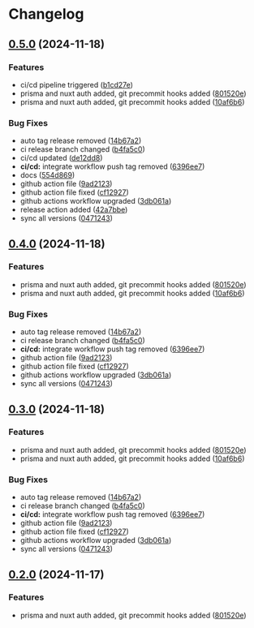 # Changelog

## [0.5.0](https://github.com/shba007/nuxtemplate/compare/v0.4.0...v0.5.0) (2024-11-18)


### Features

* ci/cd pipeline triggered ([b1cd27e](https://github.com/shba007/nuxtemplate/commit/b1cd27e4c5b2fb4eddf7cfe93787be98392a3492))
* prisma and nuxt auth added, git precommit hooks added ([801520e](https://github.com/shba007/nuxtemplate/commit/801520e227850b2678ac056a67046ded61ca640f))
* prisma and nuxt auth added, git precommit hooks added ([10af6b6](https://github.com/shba007/nuxtemplate/commit/10af6b6eec21ea1b157b4439fa777a44223e9ea8))


### Bug Fixes

* auto tag release removed ([14b67a2](https://github.com/shba007/nuxtemplate/commit/14b67a261fedbaf4370794ee46d835dc87ddca99))
* ci release branch changed ([b4fa5c0](https://github.com/shba007/nuxtemplate/commit/b4fa5c0277e0138bc039f139174b4812da8a3217))
* ci/cd updated ([de12dd8](https://github.com/shba007/nuxtemplate/commit/de12dd8e8f5ae38c6c34168d26895bc01ff66c6a))
* **ci/cd:** integrate workflow push tag removed ([6396ee7](https://github.com/shba007/nuxtemplate/commit/6396ee734fc5962ec0b1c5143f31871922949a66))
* docs ([554d869](https://github.com/shba007/nuxtemplate/commit/554d8699e98db9f32453c2f88fdb1a51e091e581))
* github action file ([9ad2123](https://github.com/shba007/nuxtemplate/commit/9ad21233cec68aee320ee7981eccda1101f7feaa))
* github action file fixed ([cf12927](https://github.com/shba007/nuxtemplate/commit/cf1292762bdc928b24b5a5393ec4455306f25587))
* github actions workflow upgraded ([3db061a](https://github.com/shba007/nuxtemplate/commit/3db061ae5205799bc6b807df81b2ad4538053540))
* release action added ([42a7bbe](https://github.com/shba007/nuxtemplate/commit/42a7bbe4774cb669f391f70d83ef516961485acb))
* sync all versions ([0471243](https://github.com/shba007/nuxtemplate/commit/047124326efb99a52b38cbb38d5501117e2a1671))

## [0.4.0](https://github.com/shba007/nuxtemplate/compare/v0.3.0...v0.4.0) (2024-11-18)


### Features

* prisma and nuxt auth added, git precommit hooks added ([801520e](https://github.com/shba007/nuxtemplate/commit/801520e227850b2678ac056a67046ded61ca640f))
* prisma and nuxt auth added, git precommit hooks added ([10af6b6](https://github.com/shba007/nuxtemplate/commit/10af6b6eec21ea1b157b4439fa777a44223e9ea8))


### Bug Fixes

* auto tag release removed ([14b67a2](https://github.com/shba007/nuxtemplate/commit/14b67a261fedbaf4370794ee46d835dc87ddca99))
* ci release branch changed ([b4fa5c0](https://github.com/shba007/nuxtemplate/commit/b4fa5c0277e0138bc039f139174b4812da8a3217))
* **ci/cd:** integrate workflow push tag removed ([6396ee7](https://github.com/shba007/nuxtemplate/commit/6396ee734fc5962ec0b1c5143f31871922949a66))
* github action file ([9ad2123](https://github.com/shba007/nuxtemplate/commit/9ad21233cec68aee320ee7981eccda1101f7feaa))
* github action file fixed ([cf12927](https://github.com/shba007/nuxtemplate/commit/cf1292762bdc928b24b5a5393ec4455306f25587))
* github actions workflow upgraded ([3db061a](https://github.com/shba007/nuxtemplate/commit/3db061ae5205799bc6b807df81b2ad4538053540))
* sync all versions ([0471243](https://github.com/shba007/nuxtemplate/commit/047124326efb99a52b38cbb38d5501117e2a1671))

## [0.3.0](https://github.com/shba007/nuxtemplate/compare/v0.2.0...v0.3.0) (2024-11-18)


### Features

* prisma and nuxt auth added, git precommit hooks added ([801520e](https://github.com/shba007/nuxtemplate/commit/801520e227850b2678ac056a67046ded61ca640f))
* prisma and nuxt auth added, git precommit hooks added ([10af6b6](https://github.com/shba007/nuxtemplate/commit/10af6b6eec21ea1b157b4439fa777a44223e9ea8))


### Bug Fixes

* auto tag release removed ([14b67a2](https://github.com/shba007/nuxtemplate/commit/14b67a261fedbaf4370794ee46d835dc87ddca99))
* ci release branch changed ([b4fa5c0](https://github.com/shba007/nuxtemplate/commit/b4fa5c0277e0138bc039f139174b4812da8a3217))
* **ci/cd:** integrate workflow push tag removed ([6396ee7](https://github.com/shba007/nuxtemplate/commit/6396ee734fc5962ec0b1c5143f31871922949a66))
* github action file ([9ad2123](https://github.com/shba007/nuxtemplate/commit/9ad21233cec68aee320ee7981eccda1101f7feaa))
* github action file fixed ([cf12927](https://github.com/shba007/nuxtemplate/commit/cf1292762bdc928b24b5a5393ec4455306f25587))
* github actions workflow upgraded ([3db061a](https://github.com/shba007/nuxtemplate/commit/3db061ae5205799bc6b807df81b2ad4538053540))
* sync all versions ([0471243](https://github.com/shba007/nuxtemplate/commit/047124326efb99a52b38cbb38d5501117e2a1671))

## [0.2.0](https://github.com/shba007/nuxtemplate/compare/v0.1.6...v0.2.0) (2024-11-17)


### Features

* prisma and nuxt auth added, git precommit hooks added ([801520e](https://github.com/shba007/nuxtemplate/commit/801520e227850b2678ac056a67046ded61ca640f))
